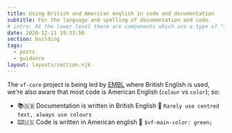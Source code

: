 ```yaml
---
title: Using British and American english in code and documentation
subtitle: For the language and spelling of documentation and code.
# intro: At the lower level there are components which are a type of "ingredient" used to assemble into the higher level patterns with richer templates with usability guidance.
date: 2020-12-11 19:33:50
section: building
tags:
  - posts
  - guidance
layout: layouts/section.njk
---
```


The `vf-core` project is being led by [EMBL](//www.embl.org) where British English is used, we're also aware that most code is American English (`colour` vs `color`); so:

 - 📚🇬🇧 Documentation is written in British English 💂‍ `Rarely use centred text, always use colours`
 - ⌨️🇺🇸 Code is written in American english 🧢 `$vf-main-color: green;`
